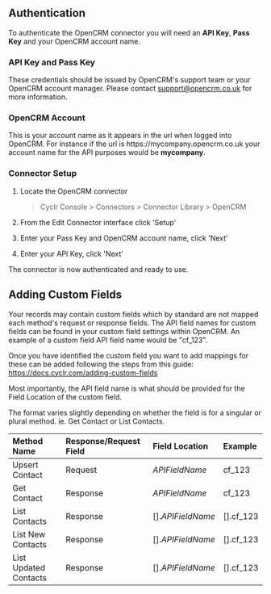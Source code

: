 
## Authentication

To authenticate the OpenCRM connector you will need an **API Key**, **Pass Key** and your OpenCRM account name.

### API Key and Pass Key

These credentials should be issued by OpenCRM's support team or your OpenCRM account manager. Please contact support@opencrm.co.uk for more information.

### OpenCRM Account

This is your account name as it appears in the url when logged into OpenCRM. For instance if the url is https://<span>mycompany.</span>opencrm.co.uk your account name for the API purposes would be **mycompany**.

### Connector Setup

1. Locate the OpenCRM connector

   > Cyclr Console > Connectors > Connector Library > OpenCRM

2. From the Edit Connector interface click 'Setup'

3. Enter your Pass Key and OpenCRM account name, click 'Next'

4. Enter your API Key, click 'Next'

The connector is now authenticated and ready to use.

## Adding Custom Fields

Your records may contain custom fields which by standard are not mapped each method's request or response fields. The API field names for custom fields can be found in your custom field settings within OpenCRM. An example of a custom field API field name would be "cf_123".

Once you have identified the custom field you want to add mappings for these can be added following the steps from this guide: https://docs.cyclr.com/adding-custom-fields

Most importantly, the API field name is what should be provided for the Field Location of the custom field.

The format varies slightly depending on whether the field is for a singular or plural method. ie. Get Contact or List Contacts.

| Method Name           | Response/Request Field | Field Location           | Example   |
| :-------------------- | :--------------------- | :----------------------- | :-------- |
| Upsert Contact        | Request                | <em>APIFieldName</em>    | cf_123    |
| Get Contact           | Response               | <em>APIFieldName</em>    | cf_123    |
| List Contacts         | Response               | [].<em>APIFieldName</em> | [].cf_123 |
| List New Contacts     | Response               | [].<em>APIFieldName</em> | [].cf_123 |
| List Updated Contacts | Response               | [].<em>APIFieldName</em> | [].cf_123 |
